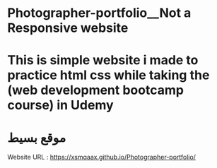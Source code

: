 # Photographer-portfolio__Not a Responsive website

# This is simple website i made to practice html css while taking the (web development bootcamp course) in Udemy
# موقع بسيط 

Website URL : https://xsmqaax.github.io/Photographer-portfolio/